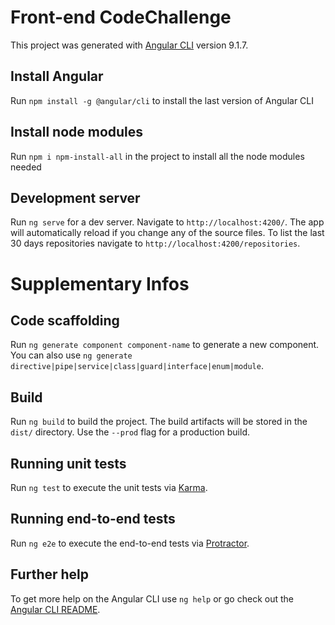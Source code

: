 # Front-end CodeChallenge

This project was generated with [Angular CLI](https://github.com/angular/angular-cli) version 9.1.7.


## Install Angular

Run `npm install -g @angular/cli` to install the last version of Angular CLI

## Install node modules
Run `npm i npm-install-all` in the project to install all the node modules needed

## Development server

Run `ng serve` for a dev server. Navigate to `http://localhost:4200/`. The app will automatically reload if you change any of the source files.
To list the last 30 days repositories navigate to `http://localhost:4200/repositories`.

# Supplementary Infos

## Code scaffolding

Run `ng generate component component-name` to generate a new component. You can also use `ng generate directive|pipe|service|class|guard|interface|enum|module`.

## Build

Run `ng build` to build the project. The build artifacts will be stored in the `dist/` directory. Use the `--prod` flag for a production build.

## Running unit tests

Run `ng test` to execute the unit tests via [Karma](https://karma-runner.github.io).

## Running end-to-end tests

Run `ng e2e` to execute the end-to-end tests via [Protractor](http://www.protractortest.org/).

## Further help

To get more help on the Angular CLI use `ng help` or go check out the [Angular CLI README](https://github.com/angular/angular-cli/blob/master/README.md).
